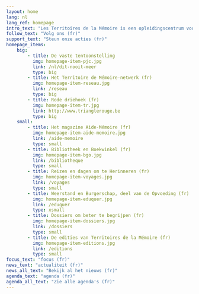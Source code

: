 ```yaml
---
layout: home
lang: nl
lang_ref: homepage
intro_text: "Les Territoires de la Mémoire is een opleidingscentrum voor verzet en burgerschap. De vereniging wil kinderen, jongeren en volwassenen leren over het verleden. Ze heeft diverse initiatieven opgezet om het verleden door te geven en iedereen ertoe aan te zetten om mee te bouwen aan een democratische maatschappij die de fundamentele vrijheden garandeert en respecteert."
follow_text: "Volg ons (fr)"
support_text: "Steun onze acties (fr)"
homepage_items:
    big:
        - title: De vaste tentoonstelling
          img: homepage-item-pjc.jpg
          link: /nl/dit-nooit-meer
          type: big
        - title: Het Territoire de Mémoire-netwerk (fr)
          img: homepage-item-reseau.jpg
          link: /reseau
          type: big
        - title: Rode driehoek (fr)
          img: homepage-item-tr.jpg
          link: http://www.trianglerouge.be
          type: big
    small:
        - title: Het magazine Aide-Mémoire (fr)
          img: homepage-item-aide-memoire.jpg
          link: /aide-memoire
          type: small
        - title: Bibliotheek en Boekwinkel (fr)
          img: homepage-item-bgo.jpg
          link: /bibliotheque
          type: small
        - title: Reizen en dagen om te Herinneren (fr)
          img: homepage-item-voyages.jpg
          link: /voyages
          type: small
        - title: Weerstand en Burgerschap, deel van de Opvoeding (fr)
          img: homepage-item-eduquer.jpg
          link: /eduquer
          type: xsmall
        - title: Dossiers om beter te begrijpen (fr)
          img: homepage-item-dossiers.jpg
          link: /dossiers
          type: small
        - title: De edities van Territoires de la Mémoire (fr)
          img: homepage-item-editions.jpg
          link: /editions
          type: small
focus_text: "focus (fr)"
news_text: "actualiteit (fr)"
news_all_text: "Bekijk al het nieuws (fr)"
agenda_text: "agenda (fr)"
agenda_all_text: "Zie alle agenda's (fr)"
---
```

